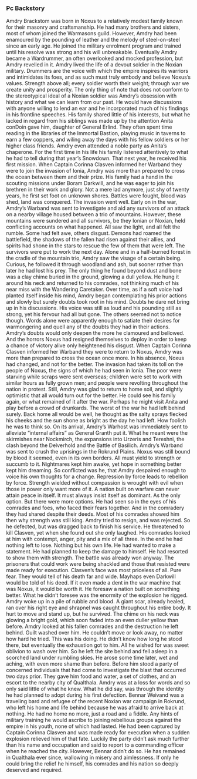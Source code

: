 ### Pc Backstory
Amdry Brackstom was born in Noxus to a relatively modest family known for their masonry and craftsmanship. He had many brothers and sisters, most of whom joined the Warmasons guild. However, Amdry had been enamoured by the pounding of leather and the melody of steel-on-steel since an early age. He joined the military enrolment program and trained until his resolve was strong and his will unbreakable. Eventually Amdry became a Wardrummer, an often overlooked and mocked profession, but Amdry revelled in it.
Amdry lived the life of a devout soldier in the Noxian military. Drummers are the voice with which the empire inspires its warriors and intimidates its foes, and as such must truly embody and believe Noxus’s values. Strength above all; every soldier worth their weight; through war we create unity and prosperity. The only thing of note that does not conform to the stereotypical ideal of a Noxian soldier was Amdry’s obsession with history and what we can learn from our past. He would have discussions with anyone willing to lend an ear and he incorporated much of his findings in his frontline speeches.
His family shared little of his interests, but what he lacked in regard from his siblings was made up by the attention Anita conDoin gave him, daughter of General Erlind. They often spent time reading in the libraries of the Immortal Bastion, playing music in taverns to earn a few coppers, and wiling away the days with his fellow soldiers or her higher class friends. Amdry even attended a noble party as Anita’s chaperone. For the first time in his life his family listened attentively to what he had to tell during that year’s Snowdown. That next year, he received his first mission.
When Captain Corinna Clasven informed her Warband they were to join the invasion of Ionia, Amdry was more than prepared to cross the ocean between them and their prize. His family had a hand in the scouting missions under Boram Darkwill, and he was eager to join his brethren in their work and glory. Not a mere lad anymore, just shy of twenty years, he first set foot on unknown shores. Battles were fought, blood was shed, land was conquered. The invasion went well.
Early on in the war, Amdry’s Warband was sent to investigate and aid any survivors of an attack on a nearby village housed between a trio of mountains. However, these mountains were sundered and all survivors, be they Ionian or Noxian, held conflicting accounts on what happened. All saw the light, and all felt the rumble. Some had felt awe, others disgust. Demons had roamed the battlefield, the shadows of the fallen had risen against their allies, and spirits had shone in the stars to rescue the few of them that were left. The survivors were put to work the next day.
Alone and in a half-burned forest in the cradle of the mountain trio, Amdry saw the visage of a certain being. Curious, he followed it through woodland and ash, but sooner rather than later he had lost his prey. The only thing he found beyond dust and bone was a clay chime buried in the ground, glowing a dull yellow. He hung it around his neck and returned to his comrades, not thinking much of his near miss with the Wandering Caretaker.
Over time, as if a soft voice had planted itself inside his mind, Amdry began contemplating his prior actions and slowly but surely doubts took root in his mind. Doubts he dare not bring up in his discussions. His voice was still as loud and his pounding still as strong, yet his fervour had all but gone. The others seemed not to notice though. Words alone were apparently enough to satiate their desires for warmongering and quell any of the doubts they had in their actions. Amdry’s doubts would only deepen the more he clamoured and bellowed. And the horrors Noxus had resigned themselves to deploy in order to keep a chance of victory alive only heightened his disgust.
When Captain Corinna Clasven informed her Warband they were to return to Noxus, Amdry was more than prepared to cross the ocean once more. In his absence, Noxus had changed, and not for the better. The invasion had taken its toll on the people of Noxus, the signs of which he had seen in Ionia. The poor were starving while scraps were sent overseas; children were set to work with similar hours as fully grown men; and people were revolting throughout the nation in protest.
Still, Amdry was glad to return to home soil, and slightly optimistic that all would turn out for the better. He could see his family again, or what remained of it after the war. Perhaps he might visit Anita and play before a crowd of drunkards. The worst of the war he had left behind surely. Back home all would be well, he thought as the salty sprays flecked his cheeks and the sun shone as bright as the day he had left. How foolish he was to think so.
On its arrival, Amdry’s Warhost was immediately sent to alleviate “internal affairs” as General Granth put it. What he meant were the skirmishes near Nockmirch, the expansions into Urzeris and Tereshni, the clash beyond the Delverhold and the Battle of Basilich. Amdry’s Warband was sent to crush the uprisings in the Rokrund Plains. Noxus was still bound by blood it seemed, even in its own borders. All must yield to strength or succumb to it. Nightmares kept him awake, yet hope in something better kept him dreaming.
So conflicted was he, that Amdry despaired enough to voice his own thoughts for a change. Repression by force leads to rebellion by force. Strength wielded without compassion is wrought with evil when those in power only want more of it. A nation built on warfare can never attain peace in itself. It must always insist itself as dominant. As the only option. But there were more options. He had seen so in the eyes of his comrades and foes, who faced their fears together. And in the comradery they had shared despite their deeds.
Most of his comrades showed him then why strength was still king. Amdry tried to resign, and was rejected. So he defected, but was dragged back to finish his service. He threatened to kill Clasven, yet when she found out she only laughed. His comrades looked at him with contempt, anger, pity and a mix of all three. In the end he had nothing left to lose. Nothing but his own life.
He had wanted to make a statement. He had planned to keep the damage to himself. He had resorted to show them with strength. The battle was already won anyway. The prisoners that could work were being shackled and those that resisted were made ready for execution. Clasven’s face was most priceless of all. Pure fear. They would tell of his death far and wide. Mayhaps even Darkwill would be told of his deed. If it even made a dent in the war machine that was Noxus, it would be worth it. He foresaw a nation built on something better. What he didn’t foresee was the enormity of the explosion he rigged.
Amdry woke up in a pile of rubble and blood. A giant scar, already healed, ran over his right eye and shrapnel was caught throughout his entire body. It hurt to move and stand up, but he survived. The chime on his neck was glowing a bright gold, which soon faded into an even duller yellow than before. Amdry looked at his fallen comrades and the destruction he left behind. Guilt washed over him. He couldn’t move or look away, no matter how hard he tried. This was his doing. He didn’t know how long he stood there, but eventually the exhaustion got to him. All he wished for was sweet oblivion to wash over him. So he left the site behind and fell asleep in a scorched land under rumbling skies.
He arose some time later, wet and aching, with even more shame than before. Before him stood a party of concerned individuals that had come to investigate the blast that occurred two days prior. They gave him food and water, a set of clothes, and an escort to the nearby city of Qualthala. Amdry was at a loss for words and so only said little of what he knew. What he did say, was through the identity he had planned to adopt during his first defection. Bennar Weivand was a traveling bard and refugee of the recent Noxian war campaign in Rokrund, who left his home and life behind because he was afraid to arrive back at nothing. He had no home no more, just a road and a fiddle. Any hints of military training he would ascribe to joining rebellious groups against the empire in his youth, none of which had lasted. He had been captured by Captain Corinna Clasven and was made ready for execution when a sudden explosion relieved him of that fate. Luckily the party didn’t ask much further than his name and occupation and said to report to a commanding officer when he reached the city. However, Bennar didn’t do so. He has remained in Qualthala ever since, wallowing in misery and aimlessness. If only he could bring the relief he himself, his comrades and his nation so deeply deserved and required.